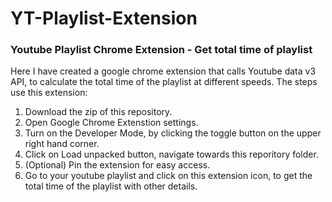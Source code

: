 
# YT-Playlist-Extension
### Youtube Playlist Chrome Extension - Get total time of playlist

Here I have created a google chrome extension that calls Youtube data v3 API, to calculate the total time of the playlist at different speeds. The steps use this extension:<br>

1. Download the zip of this repository.
2. Open Google Chrome Extenstion settings.
3. Turn on the Developer Mode, by clicking the toggle button on the upper right hand corner.
4. Click on Load unpacked button, navigate towards this reporitory folder.
5. (Optional) Pin the extension for easy access.
6. Go to your youtube playlist and click on this extension icon, to get the total time of the playlist with other details. 